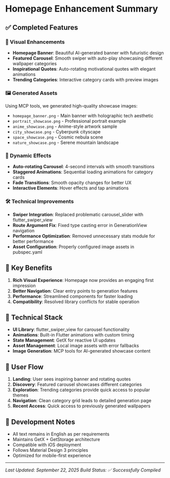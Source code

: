 # Homepage Enhancement Summary

## ✅ Completed Features

### 🎨 Visual Enhancements
- **Homepage Banner**: Beautiful AI-generated banner with futuristic design
- **Featured Carousel**: Smooth swiper with auto-play showcasing different wallpaper categories
- **Inspirational Quotes**: Auto-rotating motivational quotes with elegant animations
- **Trending Categories**: Interactive category cards with preview images

### 🖼️ Generated Assets
Using MCP tools, we generated high-quality showcase images:
- `homepage_banner.png` - Main banner with holographic tech aesthetic
- `portrait_showcase.png` - Professional portrait example
- `anime_showcase.png` - Anime-style artwork sample
- `city_showcase.png` - Cyberpunk cityscape
- `space_showcase.png` - Cosmic nebula scene
- `nature_showcase.png` - Serene mountain landscape

### 🔄 Dynamic Effects
- **Auto-rotating Carousel**: 4-second intervals with smooth transitions
- **Staggered Animations**: Sequential loading animations for category cards
- **Fade Transitions**: Smooth opacity changes for better UX
- **Interactive Elements**: Hover effects and tap animations

### 🛠️ Technical Improvements
- **Swiper Integration**: Replaced problematic carousel_slider with flutter_swiper_view
- **Route Argument Fix**: Fixed type casting error in GenerationView navigation
- **Performance Optimization**: Removed unnecessary stats module for better performance
- **Asset Configuration**: Properly configured image assets in pubspec.yaml

## 🎯 Key Benefits

1. **Rich Visual Experience**: Homepage now provides an engaging first impression
2. **Better Navigation**: Clear entry points to generation features
3. **Performance**: Streamlined components for faster loading
4. **Compatibility**: Resolved library conflicts for stable operation

## 🚀 Technical Stack

- **UI Library**: flutter_swiper_view for carousel functionality
- **Animations**: Built-in Flutter animations with custom timing
- **State Management**: GetX for reactive UI updates
- **Asset Management**: Local image assets with error fallbacks
- **Image Generation**: MCP tools for AI-generated showcase content

## 📱 User Flow

1. **Landing**: User sees inspiring banner and rotating quotes
2. **Discovery**: Featured carousel showcases different categories
3. **Exploration**: Trending categories provide quick access to popular themes
4. **Navigation**: Clean category grid leads to detailed generation page
5. **Recent Access**: Quick access to previously generated wallpapers

## 🔧 Development Notes

- All text remains in English as per requirements
- Maintains GetX + GetStorage architecture
- Compatible with iOS deployment
- Follows Material Design 3 principles
- Optimized for mobile-first experience

---

*Last Updated: September 22, 2025*
*Build Status: ✅ Successfully Compiled*
